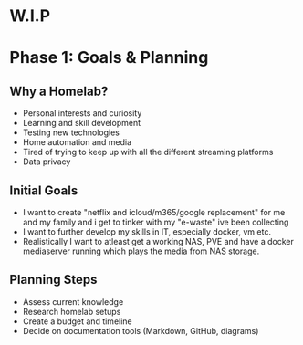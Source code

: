 # W.I.P
# Phase 1: Goals & Planning
## Why a Homelab?

- Personal interests and curiosity
- Learning and skill development
- Testing new technologies
- Home automation and media
- Tired of trying to keep up with all the different streaming platforms
- Data privacy


## Initial Goals

- I want to create "netflix and icloud/m365/google replacement" for me and my family and i get to tinker with my "e-waste" ive been collecting
- I want to further develop my skills in IT, especially docker, vm etc.
- Realistically I want to atleast get a working NAS, PVE and have a docker mediaserver running which plays the media from NAS storage.


## Planning Steps

- Assess current knowledge
- Research homelab setups
- Create a budget and timeline
- Decide on documentation tools (Markdown, GitHub, diagrams)
